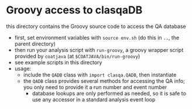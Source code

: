 # Groovy access to clasqaDB

this directory contains the Groovy source code to access the QA database

- first, set environment variables with `source env.sh` (do this in `..`,
  the parent directory)
- then run your analysis script with `run-groovy`, a groovy wrapper script
  provided by `coatjava` (at `$COATJAVA/bin/run-groovy`)
- see example scripts in this directory 
- usage:
  - include the `QADB` class with `import clasqa.QADB`, then instantiate
  - the `QADB` class provides several methods for accessing the QA info;
    you only need to provide it a run number and event number
    - database lookups are only performed as needed, so it is safe to
      use any accessor in a standard analysis event loop
